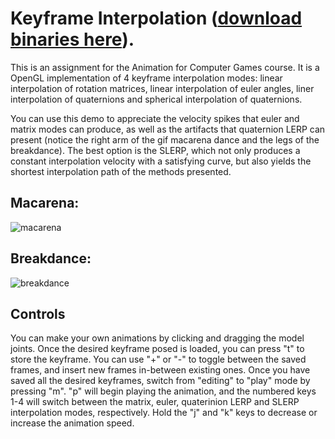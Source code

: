 # Keyframe Interpolation ([download binaries here](https://github.com/Yisas/COMP477-Key-Frame-Animation/releases/download/1.0/Keyframe.Interpolation.zip)).
This is an assignment for the Animation for Computer Games course. It is a OpenGL implementation of 4 keyframe interpolation modes: 
linear interpolation of rotation matrices, linear interpolation of euler angles, liner interpolation of quaternions and spherical 
interpolation of quaternions.

You can use this demo to appreciate the velocity spikes that euler and matrix modes can produce, as well as the artifacts that 
quaternion LERP can present (notice the right arm of the gif macarena dance and the legs of the breakdance). The best option is the 
SLERP, which not only produces a constant interpolation velocity with a satisfying curve, but also yields the shortest interpolation 
path of the methods presented.


## Macarena:

![macarena](https://user-images.githubusercontent.com/7291039/56247475-d7870880-6072-11e9-9d2c-f10699a96202.gif)

## Breakdance:

![breakdance](https://user-images.githubusercontent.com/7291039/56247422-aeff0e80-6072-11e9-985e-e896bbd9e04b.gif)

## Controls

You can make your own animations by clicking and dragging the model joints. Once the desired keyframe posed is loaded, you can press "t" 
to store the keyframe. You can use "+" or "-" to toggle between the saved frames, and insert new frames in-between existing ones.
Once you have saved all the desired keyframes, switch from "editing" to "play" mode by pressing "m". "p" will begin playing the animation, 
and the numbered keys 1-4 will switch between the matrix, euler, quaterinion LERP and SLERP interpolation modes, respectively. Hold the "j" 
and "k" keys to decrease or increase the animation speed.

